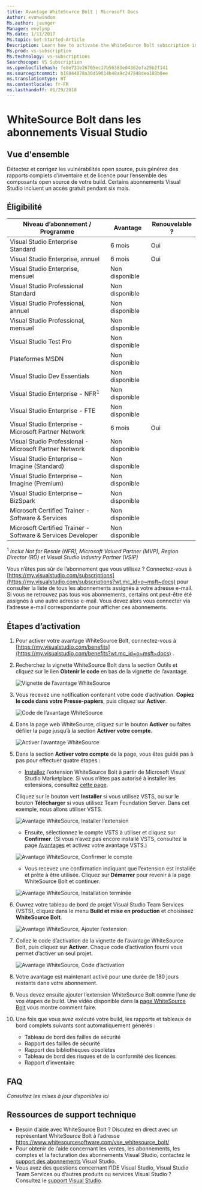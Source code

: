 ```yaml
---
title: Avantage WhiteSource Bolt | Microsoft Docs
Author: evanwindom
Ms.author: jaunger
Manager: evelynp
Ms.date: 1/11/2017
Ms.topic: Get-Started-Article
Description: Learn how to activate the WhiteSource Bolt subscription included with your Visual Studio subscription.
Ms.prod: vs-subscription
Ms.technology: vs-subscriptions
Searchscope: VS Subscription
ms.openlocfilehash: fe8e731e26765ec17b56383e04362efa25b2f141
ms.sourcegitcommit: b18844078a30d59014b48a9c247848dea188b0ee
ms.translationtype: HT
ms.contentlocale: fr-FR
ms.lasthandoff: 01/29/2018
---
```

#  <a name="whitesource-bolt-in-visual-studio-subscriptions"></a>WhiteSource Bolt dans les abonnements Visual Studio

## <a name="overview"></a>Vue d'ensemble

Détectez et corrigez les vulnérabilités open source, puis générez des rapports complets d’inventaire et de licence pour l’ensemble des composants open source de votre build.  Certains abonnements Visual Studio incluent un accès gratuit pendant six mois. 

## <a name="eligibility"></a>Éligibilité

| Niveau d’abonnement / Programme                                                  | Avantage               | Renouvelable ?                                                         |
|-------------------------------------------------------------------------------|-----------------------|--------------------------------------------------------------------|
| Visual Studio Enterprise Standard                                             | 6 mois              | Oui                                                                |
| Visual Studio Enterprise, annuel                                               | 6 mois              | Oui                                                                |
| Visual Studio Enterprise, mensuel                                              | Non disponible         |                                                                    |
| Visual Studio Professional Standard                                           | Non disponible         |                                                                    |
| Visual Studio Professional, annuel                                             | Non disponible         |                                                                    | 
| Visual Studio Professional, mensuel                                            | Non disponible         |                                                                    |
| Visual Studio Test Pro                                                        | Non disponible         |                                                                    |
| Plateformes MSDN                                                                | Non disponible         |                                                                    |
| Visual Studio Dev Essentials                                                  | Non disponible         |                                                                    |
| Visual Studio Enterprise - NFR<sup>1</sup>                                               | Non disponible         |                                                                    |
| Visual Studio Enterprise - FTE                                                | Non disponible         |                                                                    |
| Visual Studio Enterprise - Microsoft Partner Network                          | 6 mois              | Oui                                                                |
| Visual Studio Professional - Microsoft Partner Network                        | Non disponible         |                                                                    |
| Visual Studio Enterprise – Imagine (Standard)                                 | Non disponible         |                                                                    |
| Visual Studio Enterprise – Imagine (Premium)                                  | Non disponible         |                                                                    |
| Visual Studio Enterprise – BizSpark                                           | Non disponible         |                                                                    |
| Microsoft Certified Trainer - Software & Services                             | Non disponible         |                                                                    |
| Microsoft Certified Trainer - Software & Services Developer                   | Non disponible         |                                                                    |

<sup>1</sup>  *Inclut Not for Resale (NFR), Microsoft Valued Partner (MVP), Region Director (RD) et Visual Studio Industry Partner (VSIP)*  

Vous n’êtes pas sûr de l’abonnement que vous utilisez ?  Connectez-vous à [https://my.visualstudio.com/subscriptions](https://my.visualstudio.com/subscriptions?wt.mc_id=o~msft~docs) pour consulter la liste de tous les abonnements assignés à votre adresse e-mail. Si vous ne retrouvez pas tous vos abonnements, certains ont peut-être été assignés à une autre adresse e-mail.  Vous devez alors vous connecter via l’adresse e-mail correspondante pour afficher ces abonnements. 

## <a name="activation-steps"></a>Étapes d’activation

1.  Pour activer votre avantage WhiteSource Bolt, connectez-vous à [https://my.visualstudio.com/benefits](https://my.visualstudio.com/benefits?wt.mc_id=o~msft~docs) .

2.  Recherchez la vignette WhiteSource Bolt dans la section Outils et cliquez sur le lien **Obtenir le code** en bas de la vignette de l’avantage.    

    ![Vignette de l’avantage WhiteSource](_img\vs-whitesource\vs-whitesource-tile.png)

2.  Vous recevez une notification contenant votre code d’activation.  **Copiez le code dans votre Presse-papiers**, puis cliquez sur **Activer**. 

    ![Code de l’avantage WhiteSource ](_img\vs-whitesource\vs-whitesource-code.png)

3.  Dans la page web WhiteSource, cliquez sur le bouton **Activer** ou faites défiler la page jusqu’à la section **Activer votre compte**.  

    ![Activer l’avantage WhiteSource](_img\vs-whitesource\vs-whitesource-activate-page-cropped.png)

4.  Dans la section **Activer votre compte** de la page, vous êtes guidé pas à pas pour effectuer quatre étapes :
    - [Installez](https://marketplace.visualstudio.com/items?itemName=whitesource.ws-bolt) l’extension WhiteSource Bolt à partir de Microsoft Visual Studio Marketplace. Si vous n’êtes pas autorisé à installer les extensions, consultez [cette page](https://www.visualstudio.com/docs/marketplace/get-vsts-extensions#request).

    Cliquez sur le bouton vert **Installer** si vous utilisez VSTS, ou sur le bouton **Télécharger** si vous utilisez Team Foundation Server.  Dans cet exemple, nous allons utiliser VSTS. 

    ![Avantage WhiteSource, Installer l’extension](_img\vs-whitesource\vs-whitesource-download-install.png)

    - Ensuite, sélectionnez le compte VSTS à utiliser et cliquez sur **Confirmer**.  (Si vous n’avez pas encore installé VSTS, consultez la page [Avantages](https://my.visualstudio.com/benefits) et activez votre avantage VSTS.)

    ![Avantage WhiteSource, Confirmer le compte](_img\vs-whitesource\vs-whitesource-confirm-account.png)

    - Vous recevez une confirmation indiquant que l’extension est installée et prête à être utilisée.  Cliquez sur **Démarrer** pour revenir à la page WhiteSource Bolt et continuer.  

    ![Avantage WhiteSource, Installation terminée](_img\vs-whitesource\vs-whitesource-install-complete.png)

5.  Ouvrez votre tableau de bord de projet Visual Studio Team Services (VSTS), cliquez dans le menu **Build et mise en production** et choisissez **WhiteSource Bolt**.

    ![Avantage WhiteSource, Ajouter l’extension](_img\vs-whitesource\vs-whitesource-installed-cropped.png)

6. Collez le code d’activation de la vignette de l’avantage WhiteSource Bolt, puis cliquez sur **Activer**. Chaque code d’activation fourni vous permet d’activer un seul projet. 

    ![Avantage WhiteSource, Code d’activation](_img\vs-whitesource\vs-whitesource-activate-code-cropped.png)

7.  Votre avantage est maintenant activé pour une durée de 180 jours restants dans votre abonnement. 

8.  Vous devez ensuite ajouter l’extension WhiteSource Bolt comme l’une de vos étapes de build.  Une vidéo disponible dans la [page WhiteSource Bolt](https://www.whitesourcesoftware.com/whitesource_bolt_visualstudio_2017/#activate) vous montre comment faire.  

9. Une fois que vous avez exécuté votre build, les rapports et tableaux de bord complets suivants sont automatiquement générés :
    - Tableau de bord des failles de sécurité
    - Rapport des failles de sécurité
    - Rapport des bibliothèques obsolètes
    - Tableau de bord des risques et de la conformité des licences
    - Rapport d’inventaire

## <a name="faq"></a>FAQ
*Consultez les mises à jour disponibles ici*

## <a name="support-resources"></a>Ressources de support technique
-  Besoin d’aide avec WhiteSource Bolt ?  Discutez en direct avec un représentant WhiteSource Bolt à l’adresse https://www.whitesourcesoftware.com/vse_whitesource_bolt/ 
-  Pour obtenir de l’aide concernant les ventes, les abonnements, les comptes et la facturation des abonnements Visual Studio, contactez le [support des abonnements](https://www.visualstudio.com/subscriptions/support/) Visual Studio.
-  Vous avez des questions concernant l’IDE Visual Studio, Visual Studio Team Services ou d’autres produits ou services Visual Studio ?  Consultez le [support Visual Studio](https://www.visualstudio.com/support/). 

